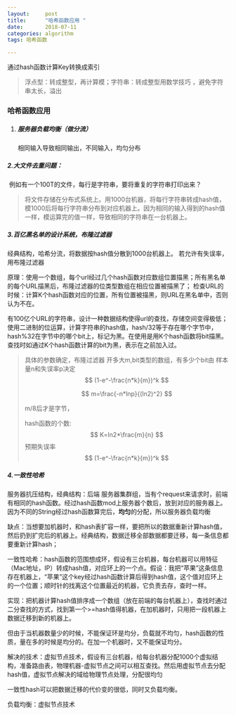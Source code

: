 ```yaml
---
layout:     post
title:      "哈希函数应用 "
date:       2018-07-11 
categories: algorithm
tags: 哈希函数

---
```




通过hash函数计算Key转换成索引







>浮点型：转成整型，再计算模；字符串：转成整型用数学技巧 ，避免字符串太长，溢出

### 哈希函数应用

1. ##### 服务器负载均衡（做分流）

   相同输入导致相同输出，不同输入，均匀分布

#####    2.大文件去重问题：

​     例如有一个100T的文件，每行是字符串，要将重复的字符串打印出来？

> 将文件存储在分布式系统上。用1000台机器，将每行字符串转成hash值，模1000后将每行字符串分布到对应机器上。因为相同的输入得到的hash值一样，模运算完的值一样，导致相同的字符串在一台机器上。

#####   3.百亿黑名单的设计系统，布隆过滤器 

   经典结构，哈希分流，将数据按hash值分散到1000台机器上。 若允许有失误率，用布隆过滤器

   原理：使用一个数组，每个url经过几个hash函数对应数组位置描黑；所有黑名单的每个URL描黑后，布隆过滤器的位类型数组在相应位置被描黑了； 检查URL的时候：计算K个hash函数对应的位置，所有位置被描黑，则URL在黑名单中，否则认为不在。

有100亿个URL的字符串，设计一种数据结构使得url的查找，存储空间变得极低；使用二进制的位运算，计算字符串的hash值，hash/32等于存在哪个字节中，hash%32在字节中的哪个bit上，标记为黑。在使用是用K个hash函数将bit描黑。查找时如通过K个hash函数计算的bit为黑，表示在之前加入过。

> 具体的参数确定，布隆过滤器 开多大m,bit类型的数组，有多少个bit由 样本量n和失误率p决定
> $$
> (1-e^-\frac{n*k}{m})^k
> $$
>
> $$
> m=\frac{-n*lnp}{(ln2)^2}
> $$
>
> m/8后才是字节，
>
> hash函数的个数:
> $$
> K=ln2*\frac{m}{n}
> $$
> 预期失误率
> $$
> (1-e^-\frac{n*k}{m})^k
> $$



#####     4.一致性哈希

服务器抗压结构，经典结构：后端 服务器集群组，当有个request来请求时，前端有相同的hash函数。经过hash函数mod上服务器个数后，放到对应的服务器上。因为不同的String经过hash函数算完后，**均匀**的分配，所以服务器负载均衡

缺点：当想要加机器时，和hash表扩容一样，要把所以的数据重新计算hash值，然后扔到扩完后的机器上。经典结构，数据迁移全部数据都要迁移，每一条信息都要重新计算hash；

一致性哈希：hash函数的范围想成环，假设有三台机器，每台机器可以用特征（Mac地址，IP）转成hash值，对应环上的一个点。假设：我把“苹果”这条信息存在机器上，“苹果”这个key经过hash函数计算后得到hash值，这个值对应环上的一个位置；顺时针的找离这个位置最近的机器，它负责去存，查时一样。

实现：把机器计算hash值排序成一个数组（放在前端的每台机器上），查找时通过二分查找的方式，找到第一个>=hash值得机器，在加机器时，只用把一段机器上数据迁移到新的机器上。

但由于当机器数量少的时候，不能保证环是均分，负载就不均匀，hash函数的性质，量在多的时候是均分的。在加一个机器时，又不能保证均分。

解决的技术：虚拟节点技术，假设有三台机器，给每台机器分配1000个虚拟结构，准备路由表，物理机器-虚拟节点之间可以相互查找。然后用虚拟节点去分配hash值，虚拟节点解决的域给物理节点处理，分配很均匀

一致性hash可以把数据迁移的代价变的很低，同时又负载均衡。

负载均衡：虚拟节点技术


